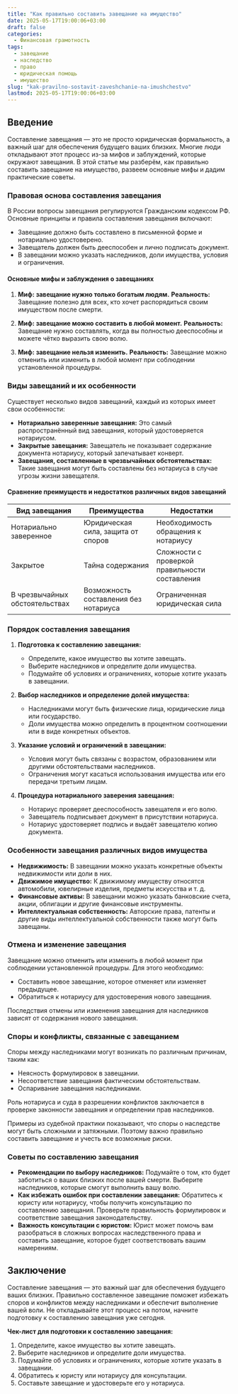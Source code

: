 ```yaml
---
title: "Как правильно составить завещание на имущество"
date: 2025-05-17T19:00:06+03:00
draft: false
categories:
  - Финансовая грамотность
tags:
  - завещание
  - наследство
  - право
  - юридическая помощь
  - имущество
slug: "kak-pravilno-sostavit-zaveshchanie-na-imushchestvo"
lastmod: 2025-05-17T19:00:06+03:00
---
```


## Введение

Составление завещания — это не просто юридическая формальность, а важный шаг для обеспечения будущего ваших близких. Многие люди откладывают этот процесс из-за мифов и заблуждений, которые окружают завещания. В этой статье мы разберём, как правильно составить завещание на имущество, развеем основные мифы и дадим практические советы.

### Правовая основа составления завещания

В России вопросы завещания регулируются Гражданским кодексом РФ. Основные принципы и правила составления завещания включают:

- Завещание должно быть составлено в письменной форме и нотариально удостоверено.
- Завещатель должен быть дееспособен и лично подписать документ.
- В завещании можно указать наследников, доли имущества, условия и ограничения.

#### Основные мифы и заблуждения о завещаниях

1. **Миф: завещание нужно только богатым людям.**
   **Реальность:** Завещание полезно для всех, кто хочет распорядиться своим имуществом после смерти.

2. **Миф: завещание можно составить в любой момент.**
   **Реальность:** Завещание нужно составлять, когда вы полностью дееспособны и можете чётко выразить свою волю.

3. **Миф: завещание нельзя изменить.**
   **Реальность:** Завещание можно отменить или изменить в любой момент при соблюдении установленной процедуры.

### Виды завещаний и их особенности

Существует несколько видов завещаний, каждый из которых имеет свои особенности:

- **Нотариально заверенные завещания:** Это самый распространённый вид завещания, который удостоверяется нотариусом.
- **Закрытые завещания:** Завещатель не показывает содержание документа нотариусу, который запечатывает конверт.
- **Завещания, составленные в чрезвычайных обстоятельствах:** Такие завещания могут быть составлены без нотариуса в случае угрозы жизни завещателя.

#### Сравнение преимуществ и недостатков различных видов завещаний

| Вид завещания | Преимущества | Недостатки |
| --- | --- | --- |
| Нотариально заверенное | Юридическая сила, защита от споров | Необходимость обращения к нотариусу |
| Закрытое | Тайна содержания | Сложности с проверкой правильности составления |
| В чрезвычайных обстоятельствах | Возможность составления без нотариуса | Ограниченная юридическая сила |

### Порядок составления завещания

1. **Подготовка к составлению завещания:**
   - Определите, какое имущество вы хотите завещать.
   - Выберите наследников и определите доли имущества.
   - Подумайте об условиях и ограничениях, которые хотите указать в завещании.

2. **Выбор наследников и определение долей имущества:**
   - Наследниками могут быть физические лица, юридические лица или государство.
   - Доли имущества можно определить в процентном соотношении или в виде конкретных объектов.

3. **Указание условий и ограничений в завещании:**
   - Условия могут быть связаны с возрастом, образованием или другими обстоятельствами наследников.
   - Ограничения могут касаться использования имущества или его передачи третьим лицам.

4. **Процедура нотариального заверения завещания:**
   - Нотариус проверяет дееспособность завещателя и его волю.
   - Завещатель подписывает документ в присутствии нотариуса.
   - Нотариус удостоверяет подпись и выдаёт завещателю копию документа.

### Особенности завещания различных видов имущества

- **Недвижимость:** В завещании можно указать конкретные объекты недвижимости или доли в них.
- **Движимое имущество:** К движимому имуществу относятся автомобили, ювелирные изделия, предметы искусства и т. д.
- **Финансовые активы:** В завещании можно указать банковские счета, акции, облигации и другие финансовые инструменты.
- **Интеллектуальная собственность:** Авторские права, патенты и другие виды интеллектуальной собственности также могут быть завещаны.

### Отмена и изменение завещания

Завещание можно отменить или изменить в любой момент при соблюдении установленной процедуры. Для этого необходимо:

- Составить новое завещание, которое отменяет или изменяет предыдущее.
- Обратиться к нотариусу для удостоверения нового завещания.

Последствия отмены или изменения завещания для наследников зависят от содержания нового завещания.

### Споры и конфликты, связанные с завещанием

Споры между наследниками могут возникать по различным причинам, таким как:

- Неясность формулировок в завещании.
- Несоответствие завещания фактическим обстоятельствам.
- Оспаривание завещания наследниками.

Роль нотариуса и суда в разрешении конфликтов заключается в проверке законности завещания и определении прав наследников.

Примеры из судебной практики показывают, что споры о наследстве могут быть сложными и затяжными. Поэтому важно правильно составить завещание и учесть все возможные риски.

### Советы по составлению завещания

- **Рекомендации по выбору наследников:** Подумайте о том, кто будет заботиться о ваших близких после вашей смерти. Выберите наследников, которые смогут выполнить вашу волю.
- **Как избежать ошибок при составлении завещания:** Обратитесь к юристу или нотариусу, чтобы получить консультацию по составлению завещания. Проверьте правильность формулировок и соответствие завещания законодательству.
- **Важность консультации с юристом:** Юрист может помочь вам разобраться в сложных вопросах наследственного права и составить завещание, которое будет соответствовать вашим намерениям.

## Заключение

Составление завещания — это важный шаг для обеспечения будущего ваших близких. Правильно составленное завещание поможет избежать споров и конфликтов между наследниками и обеспечит выполнение вашей воли. Не откладывайте этот процесс на потом, начните подготовку к составлению завещания уже сегодня.

**Чек-лист для подготовки к составлению завещания:**

1. Определите, какое имущество вы хотите завещать.
2. Выберите наследников и определите доли имущества.
3. Подумайте об условиях и ограничениях, которые хотите указать в завещании.
4. Обратитесь к юристу или нотариусу для консультации.
5. Составьте завещание и удостоверьте его у нотариуса.

